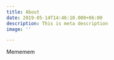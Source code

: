 ```yaml
---
title: About
date: 2019-05-14T14:46:10.000+06:00
description: This is meta description
image: ''

---
```

Mememem